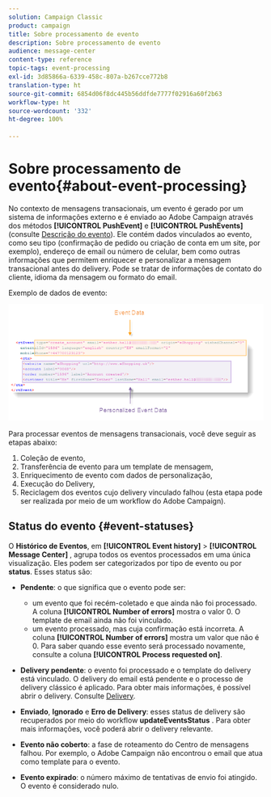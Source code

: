 ```yaml
---
solution: Campaign Classic
product: campaign
title: Sobre processamento de evento
description: Sobre processamento de evento
audience: message-center
content-type: reference
topic-tags: event-processing
exl-id: 3d85866a-6339-458c-807a-b267cce772b8
translation-type: ht
source-git-commit: 6854d06f8dc445b56ddfde7777f02916a60f2b63
workflow-type: ht
source-wordcount: '332'
ht-degree: 100%

---
```


# Sobre processamento de evento{#about-event-processing}

No contexto de mensagens transacionais, um evento é gerado por um sistema de informações externo e é enviado ao Adobe Campaign através dos métodos **[!UICONTROL PushEvent]** e **[!UICONTROL PushEvents]** (consulte [Descrição do evento](../../message-center/using/event-description.md)). Ele contém dados vinculados ao evento, como seu tipo (confirmação de pedido ou criação de conta em um site, por exemplo), endereço de email ou número de celular, bem como outras informações que permitem enriquecer e personalizar a mensagem transacional antes do delivery. Pode se tratar de informações de contato do cliente, idioma da mensagem ou formato do email.

Exemplo de dados de evento:

![](assets/messagecenter_events_request_001.png)

Para processar eventos de mensagens transacionais, você deve seguir as etapas abaixo:

1. Coleção de evento,
1. Transferência de evento para um template de mensagem,
1. Enriquecimento de evento com dados de personalização,
1. Execução do Delivery,
1. Reciclagem dos eventos cujo delivery vinculado falhou (esta etapa pode ser realizada por meio de um workflow do Adobe Campaign).

## Status do evento {#event-statuses}

O **Histórico de Eventos**, em **[!UICONTROL Event history]** > **[!UICONTROL Message Center]** , agrupa todos os eventos processados em uma única visualização. Eles podem ser categorizados por tipo de evento ou por **status**. Esses status são:

* **Pendente**: o que significa que o evento pode ser:

   * um evento que foi recém-coletado e que ainda não foi processado. A coluna **[!UICONTROL Number of errors]** mostra o valor 0. O template de email ainda não foi vinculado.
   * um evento processado, mas cuja confirmação está incorreta. A coluna **[!UICONTROL Number of errors]** mostra um valor que não é 0. Para saber quando esse evento será processado novamente, consulte a coluna **[!UICONTROL Process requested on]**.

* **Delivery pendente**: o evento foi processado e o template do delivery está vinculado. O delivery do email está pendente e o processo de delivery clássico é aplicado. Para obter mais informações, é possível abrir o delivery. Consulte [Delivery](../../delivery/using/about-message-tracking.md).
* **Enviado**, **Ignorado** e **Erro de Delivery**: esses status de delivery são recuperados por meio do workflow **updateEventsStatus** . Para obter mais informações, você poderá abrir o delivery relevante.
* **Evento não coberto**: a fase de roteamento do Centro de mensagens falhou. Por exemplo, o Adobe Campaign não encontrou o email que atua como template para o evento.
* **Evento expirado**: o número máximo de tentativas de envio foi atingido. O evento é considerado nulo.

